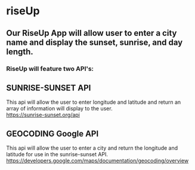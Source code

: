 # riseUp

## Our RiseUp App will allow user to enter a city name and display the sunset, sunrise, and day length.

### RiseUp will feature two API's:

## SUNRISE-SUNSET API 
This api will allow the user to enter longitude and latitude and return an array of information  will display to the user.<br/>
https://sunrise-sunset.org/api

## GEOCODING Google API 
This api will allow the user to enter a city and return the longitude and latitude for use in the sunrise-sunset API.<br/>
https://developers.google.com/maps/documentation/geocoding/overview
